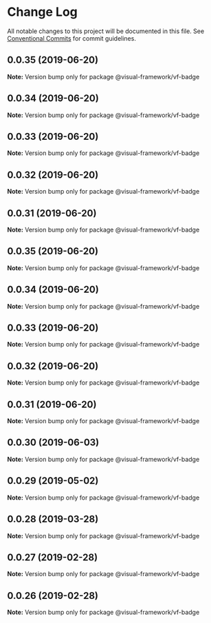 # Change Log

All notable changes to this project will be documented in this file.
See [Conventional Commits](https://conventionalcommits.org) for commit guidelines.

## 0.0.35 (2019-06-20)

**Note:** Version bump only for package @visual-framework/vf-badge





## 0.0.34 (2019-06-20)

**Note:** Version bump only for package @visual-framework/vf-badge





## 0.0.33 (2019-06-20)

**Note:** Version bump only for package @visual-framework/vf-badge





## 0.0.32 (2019-06-20)

**Note:** Version bump only for package @visual-framework/vf-badge





## 0.0.31 (2019-06-20)

**Note:** Version bump only for package @visual-framework/vf-badge





## 0.0.35 (2019-06-20)

**Note:** Version bump only for package @visual-framework/vf-badge





## 0.0.34 (2019-06-20)

**Note:** Version bump only for package @visual-framework/vf-badge





## 0.0.33 (2019-06-20)

**Note:** Version bump only for package @visual-framework/vf-badge





## 0.0.32 (2019-06-20)

**Note:** Version bump only for package @visual-framework/vf-badge





## 0.0.31 (2019-06-20)

**Note:** Version bump only for package @visual-framework/vf-badge





## 0.0.30 (2019-06-03)

**Note:** Version bump only for package @visual-framework/vf-badge





## 0.0.29 (2019-05-02)

**Note:** Version bump only for package @visual-framework/vf-badge





## 0.0.28 (2019-03-28)

**Note:** Version bump only for package @visual-framework/vf-badge





## 0.0.27 (2019-02-28)

**Note:** Version bump only for package @visual-framework/vf-badge





## 0.0.26 (2019-02-28)

**Note:** Version bump only for package @visual-framework/vf-badge
